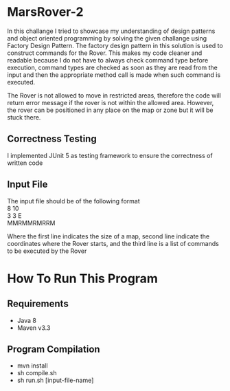 # MarsRover-2

In this challange I tried to showcase my understanding of design patterns and object oriented programming by solving the given challange 
using Factory Design Pattern. The factory design pattern in this solution is used to construct commands for the Rover. This makes my code 
cleaner and readable because I do not have to always check command type before execution, command types are checked as soon as they are read
from the input and then the appropriate method call is made when such command is executed.

The Rover is not allowed to move in restricted areas, therefore the code will return error message if the rover is not within the allowed area.
However, the rover can be positioned in any place on the map or zone but it will be stuck there. 

## Correctness Testing
I implemented JUnit 5 as testing framework to ensure the correctness of written code

## Input File 
The input file should be of the following format <br/>
8 10 <br/>
3 3 E <br/>
MMRMMRMRRM <br/>

Where the first line indicates the size of a map, second line indicate the coordinates where the Rover starts, and the third line is a list of commands to be executed by the Rover 

# How To Run This Program
## Requirements
- Java 8
- Maven v3.3

## Program Compilation
- mvn install
- sh compile.sh
- sh run.sh [input-file-name]
